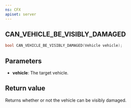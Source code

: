 ```yaml
---
ns: CFX
apiset: server
---
```

## CAN_VEHICLE_BE_VISIBLY_DAMAGED

```c
bool CAN_VEHICLE_BE_VISIBLY_DAMAGED(Vehicle vehicle);
```

## Parameters
* **vehicle**: The target vehicle.

## Return value
Returns whether or not the vehicle can be visibly damaged.